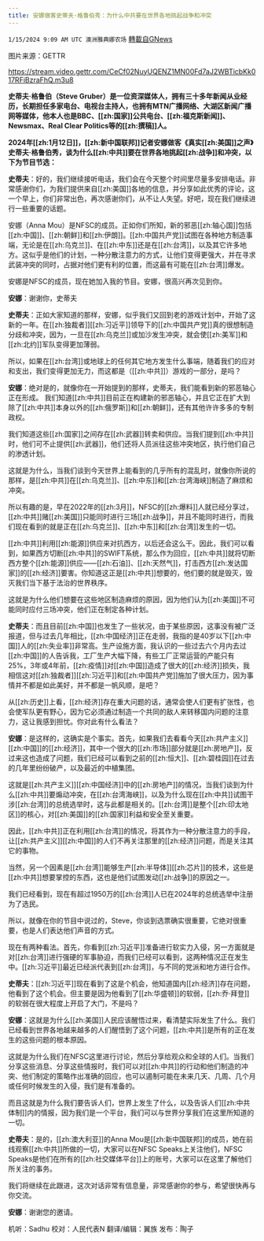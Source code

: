 ```yaml
---
title: 安娜做客史蒂夫·格鲁伯秀：为什么中共要在世界各地挑起战争和冲突
---
```

`1/15/2024 9:09 AM UTC 澳洲雅典娜农场` [轉載自GNews](https://gnews.org/articles/2220445)

图片来源：GETTR

https://stream.video.gettr.com/CeCf02NuyUQENZ1MN00Fd7aJ2WBTicbKk017RFiBzraFhQ.m3u8

**史蒂夫·格鲁伯（Steve Gruber）是一位资深媒体人，拥有三十多年新闻从业经历，长期担任多家电台、电视台主持人，也拥有MTN广播网络、大湖区新闻广播网等媒体，他本人也是BBC、[[zh:国家]]公共电台、[[zh:福克斯新闻]]、Newsmax、Real Clear Politics等的[[zh:撰稿]]人。**

**2024年[[zh:1月12日]]，[[zh:新中国联邦]]记者安娜做客《真实[[zh:美国]]之声》史蒂夫·格鲁伯秀，谈为什么[[zh:中共]]要在世界各地挑起[[zh:战争]]和冲突，以下为节目节选：**

**史蒂夫**：好的，我们继续接听电话，我们会在今天整个时间里尽量多安排电话。非常感谢你们，为我们提供来自[[zh:美国]]各地的信息，并分享如此优秀的评论，这一个早上，你们非常出色，再次感谢你们，从不让人失望。好吧，现在我们继续进行一些重要的话题。

安娜（Anna Mou）是NFSC的成员。正如你们所知，新的邪恶[[zh:轴心国]]包括[[zh:中国]]、[[zh:朝鲜]]和[[zh:伊朗]]。[[zh:中国共产党]]试图在各种地方制造事端，无论是在[[zh:乌克兰]]、在[[zh:中东]]还是在[[zh:台湾]]，以及其它许多地方。这似乎是他们的计划，一种分散注意力的方式，让他们变得更强大，并在寻求武装冲突的同时，占据对他们更有利的位置，而这最有可能在[[zh:台湾]]爆发。

安娜是NFSC的成员，现在她加入我的节目。安娜，很高兴再次见到你。

**安娜**：谢谢你，史蒂夫

**史蒂夫**：正如大家知道的那样，安娜，似乎我们又回到老的游戏计划中，开始了这新的一年。在[[zh:独裁者]][[zh:习近平]]领导下的[[zh:中国共产党]]真的很想制造分歧和冲突，因为，一旦在[[zh:乌克兰]]或加沙发生冲突，就会使[[zh:美军]]和[[zh:北约]]军队变得更加薄弱。

所以，如果在[[zh:台湾]]或地球上的任何其它地方发生什么事端，随着我们的应对和支出，我们变得更加无力，而这都是（[[zh:中共]]）游戏的一部分，是吗？

**安娜**：绝对是的，就像你在一开始提到的那样，史蒂夫，我们能看到新的邪恶轴心正在形成。
我们知道[[zh:中共]]目前正在构建新的邪恶轴心，并且它正在扩大到除了[[zh:中共]]本身以外的[[zh:俄罗斯]]和[[zh:朝鲜]]，还有其他许许多多的专制政权。

我们知道这些[[zh:国家]]之间存在[[zh:武器]]转卖和供应。当我们提到[[zh:中共]]时，他们可不止提供[[zh:武器]]，他们还将人员派往这些冲突地区，执行他们自己的渗透计划。

这就是为什么，当我们谈到今天世界上能看到的几乎所有的混乱时，就像你所说的那样，是[[zh:中共]]在[[zh:乌克兰]]、[[zh:中东]]和[[zh:台湾海峡]]制造了麻烦和冲突。

所以有趣的是，早在2022年的[[zh:3月]]，NFSC的[[zh:爆料]]人就已经分享过，[[zh:中共]]赌[[zh:美国]]只能同时进行三场[[zh:战争]]，并且不能同时进行，而我们现在看到的就是正在[[zh:乌克兰]]、[[zh:中东]]和[[zh:台湾]]发生的一切。

[[zh:中共]]利用[[zh:能源]]供应来对抗西方，以后还会这么干。因此，我们可以看到，如果西方切断[[zh:中共]]的SWIFT系统，那么作为回应，[[zh:中共]]就将切断西方整个[[zh:能源]]供应——[[zh:石油]]、[[zh:天然气]]，打击西方[[zh:发达国家]]的[[zh:经济]]要害。你知道这正是[[zh:中共]]想要的，他们要的就是毁灭，毁灭我们当下基于法治的世界秩序。

这就是为什么他们想要在这些地区制造麻烦的原因，因为他们认为[[zh:美国]]不可能同时应付三场冲突，他们正在制定各种计划。

**史蒂夫**：而且目前[[zh:中国]]也发生了一些状况，由于某些原因，这事没有被广泛报道，但与过去几年相比，[[zh:中国经济]]正在走弱，我指的是40岁以下[[zh:中国]]人的[[zh:失业率]]非常高。生产设施方面，我认识的一些过去六个月内去过[[zh:中国]]的人告诉我，工厂生产大幅下降，有些工厂正常运营的产能只有25%，3年或4年前，[[zh:疫情]]对[[zh:中国]]造成了很大的[[zh:经济]]损失，我相信这对[[zh:独裁者]][[zh:习近平]]和[[zh:中国共产党]]施加了很大压力，因为事情并不都是如此美好，并不都是一帆风顺，是吧？

从[[zh:历史]]上看，[[zh:经济]]存在重大问题的话，通常会使人们更有扩张性，也会使军队更有野心，因为它必须通过制造一个共同的敌人来转移国内问题的注意力，这让我感到担忧。你对此有什么看法？

**安娜**：是这样的，这确实是个事实。首先，如果我们去看看今天[[zh:共产主义]][[zh:中国]]的[[zh:经济]]，其中一个很大的[[zh:市场]]部分就是[[zh:房地产]]，反过来这也造成了问题，我们已经可以看到之前的[[zh:恒大]]、[[zh:碧桂园]]在过去的几年里纷纷破产，以及最近的中植集团。

这就是[[zh:共产主义]][[zh:中国经济]]中的[[zh:房地产]]的情况，当我们谈到为什么[[zh:中共]]要煽动冲突，在[[zh:台湾海峡]]，以及为什么现在[[zh:中共]]试图干涉[[zh:台湾]]的总统选举时，这与此都是相关的。[[zh:台湾]]是整个[[zh:印太地区]]的核心，对[[zh:美国]]的[[zh:国家]]利益和安全至关重要。

因此，[[zh:中共]]正在利用[[zh:台湾]]的情况，将其作为一种分散注意力的手段，让[[zh:共产主义]][[zh:中国]]的人们不再关注那里的[[zh:经济]]问题，而是关注其它的事物。

当然，另一个因素是[[zh:台湾]]能够生产[[zh:半导体]][[zh:芯片]]的技术，这些是[[zh:中共]]想要掌控的东西，这也是他们试图发动[[zh:战争]]的原因之一。

我们已经看到，现在有超过1950万的[[zh:台湾]]人已在2024年的总统选举中注册为了选民。

所以，就像在你的节目中说过的，Steve，你谈到选票确实很重要，它绝对很重要，也是人们表达他们声音的方式。

现在有两种看法。首先，你看到[[zh:习近平]]准备进行软实力入侵，另一方面就是对[[zh:台湾]]进行强硬的军事胁迫，而我们已经可以看到，这两种情况正在发生中。[[zh:习近平]]最近已经派代表到[[zh:台湾]]，与不同的党派和地方进行合作。

**史蒂夫**：[[zh:习近平]]现在看到了这是个机会，他知道国内[[zh:经济]]存在问题，他看到了这个机会。但主要是因为他看到了[[zh:华盛顿]]的软弱，[[zh:乔·拜登]]的软弱在很大程度上开启了大门，不是吗？

**安娜**：这就是为什么[[zh:美国]]人民应该醒悟过来，看清楚实际发生了什么。我们已经看到世界各地越来越多的人们醒悟到了这个问题，[[zh:中共]]是所有的正在发生的这些问题的根本原因。

这就是为什么我们在NFSC这里进行讨论，然后分享给观众和全球的人们。当我们分享这些消息、分享这些情报时，我们可以对[[zh:中共]]的行动和他们制造的冲突、他们制定的策略作出准确的回应，也可以遏制可能在未来几天、几周、几个月或任何时候发生的入侵，我们是有准备的。

而且这就是为什么我们要告诉人们，世界上发生了什么，以及告诉人们[[zh:中共体制]]内的情报，因为我们是一个平台，我们可以与世界分享我们在这里所知道的一切。

**史蒂夫**：是的，[[zh:澳大利亚]]的Anna Mou是[[zh:新中国联邦]]的成员，她在前线观察[[zh:中共]]所做的一切，大家可以在NFSC Speaks上关注他们，NFSC Speaks是他们在所有的[[zh:社交媒体平台]]上的账号，大家可以在这里了解他们所关注的事务。

我们将继续在此跟进，这次对话非常有信息量，非常感谢你的参与，希望很快再与你交流。

**安娜**：谢谢您的邀请。

    
机听：Sadhu   校对：人民代表N   翻译/编辑：翼族   发布：陶子

